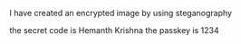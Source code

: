 I have created an encrypted image by using steganography

the secret code is Hemanth Krishna
the passkey is 1234
